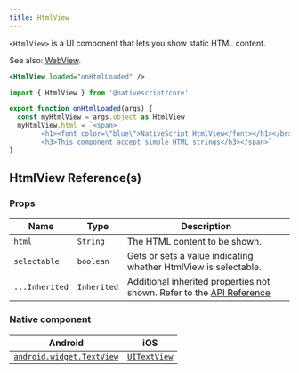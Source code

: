 ```yaml
---
title: HtmlView
---
```

<!-- TODO: Add flavors -->
`<HtmlView>` is a UI component that lets you show static HTML content.

See also: [WebView](#/ui/webview).


<!-- /// flavor plain -->

```xml
<HtmlView loaded="onHtmlLoaded" />
```

```ts
import { HtmlView } from '@nativescript/core'

export function onHtmlLoaded(args) {
  const myHtmlView = args.object as HtmlView
  myHtmlView.html = `<span>
        <h1><font color=\"blue\">NativeScript HtmlView</font></h1></br>
        <h3>This component accept simple HTML strings</h3></span>`
}
```
<!-- 
///

/// flavor angular

```html
<HtmlView [html]="htmlString"></HtmlView>
```

```ts
import { Component } from '@angular/core'

@Component({
  moduleId: module.id,
  templateUrl: './usage.component.html'
})
export class HtmlViewUsageComponent {
  htmlString: string

  constructor() {
    this.htmlString = `<span>
                          <h1>HtmlView demo in <font color="blue">NativeScript</font> App</h1>
                        </span>`
  }
}
```

///

/// flavor vue

```html
<HtmlView html="<div><h1>HtmlView</h1></div>" />
```

///

/// flavor react

```tsx
<htmlView html="<div><h1>HtmlView</h1></div>" />
```

///

/// flavor svelte

```html
<htmlView html="<div><h1>HtmlView</h1></div>" />
```

/// -->

## HtmlView Reference(s)
### Props

| Name           | Type        | Description                                                                                                                           |
| -------------- | ----------- | ------------------------------------------------------------------------------------------------------------------------------------- |
| `html`         | `String`    | The HTML content to be shown.                                                                                                         |
| `selectable` | `boolean`| Gets or sets a value indicating whether HtmlView is selectable.|
| `...Inherited` | `Inherited` | Additional inherited properties not shown. Refer to the [API Reference](https://docs.nativescript.org/api-reference/classes/htmlview) |

### Native component

| Android                                                                                           | iOS                                                                        |
| ------------------------------------------------------------------------------------------------- | -------------------------------------------------------------------------- |
| [`android.widget.TextView`](https://developer.android.com/reference/android/widget/TextView.html) | [`UITextView`](https://developer.apple.com/documentation/uikit/uitextview) |
